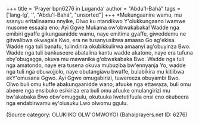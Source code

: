 +++
title = 'Prayer bpn6276 in Luganda'
author = "Abdu'l-Bahá"
tags = ['lang-lg', '', "Abdu'l-Bahá", "unsorted"]
+++
*Mukungaanire wamu, mu ssanyu eritalinaamu nnyike, Olwo ku ntandikwo Y'olukkungaano lwamwe musome essaala eno:
Ayi Ggwe Mukama ow'obwakabaka!  Wadde nga emibiri gyaffe gikungaanidde wamu, naye emitima gyaffe, giweddemu ne gitwalibwa okwagala Kwo, era ne tusanyusibwa amaaso Go ag'ekisa.  Wadde nga tuli banafu, tulindirira okubikkulirwa amaanyi ag'obuyinza Bwo.  Wadde nga tuli bankuseere abatalina kantu wadde akatono, naye era tufuna eby'obugagga, okuva mu mawanika g'obwakabaka Bwo.  Wadde nga tuli nga amatondo, naye era tusena okuva mubuziba bw'ennyanja Yo, wadde nga tuli nga obuwojjolo, naye obutangiavu bwaffe, bulabikira mu kitiibwa ekY'omusana Ggwo.
Ayi Ggwe omugabirizi, tuwereeza obuyambi Bwo.  Olwo buli omu kuffe abakungaanidde wano, afuuke nga  ettawaza, buli omu abeere nga ensibuko esikiriza era buli omu afuuke omulangirizi mu bw'akabaka Bwo obw'omuggulu, okutuuka lwetutifuula ensi eno okubeera nga endabirwamu ey'olusuku Lwo olwomu ggulu.

(Source category: OLUKIIKO OLW'OMWOYO)
(Bahaiprayers.net ID: 6276)
